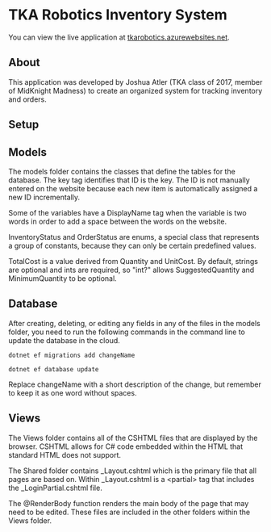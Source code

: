# TKA Robotics Inventory System

You can view the live application at [tkarobotics.azurewebsites.net](http://tkarobotics.azurewebsites.net).

## About

This application was developed by Joshua Atler (TKA class of 2017, member of MidKnight Madness) to create an organized system for tracking inventory and orders.

## Setup



## Models

The models folder contains the classes that define the tables for the database. The key tag identifies that ID is the key. The ID is not manually entered on the website because each new item is automatically assigned a new ID incrementally.

Some of the variables have a DisplayName tag when the variable is two words in order to add a space between the words on the website.

InventoryStatus and OrderStatus are enums, a special class that represents a group of constants, because they can only be certain predefined values.

TotalCost is a value derived from Quantity and UnitCost. By default, strings are optional and ints are required, so "int?" allows SuggestedQuantity and MinimumQuantity to be optional.

## Database

After creating, deleting, or editing any fields in any of the files in the models folder, you need to run the following commands in the command line to update the database in the cloud.

`dotnet ef migrations add changeName`

`dotnet ef database update`

Replace changeName with a short description of the change, but remember to keep it as one word without spaces.

## Views

The Views folder contains all of the CSHTML files that are displayed by the browser. CSHTML allows for C# code embedded within the HTML that standard HTML does not support.

The Shared folder contains _Layout.cshtml which is the primary file that all pages are based on. Within _Layout.cshtml is a \<partial\> tag that includes the _LoginPartial.cshtml file.

The @RenderBody function renders the main body of the page that may need to be edited. These files are included in the other folders within the Views folder.